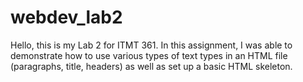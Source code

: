 # webdev_lab2
Hello, this is my Lab 2 for ITMT 361. In this assignment, I was able to demonstrate how to use various types of text types in an HTML file (paragraphs, title, headers) as well as set up a basic HTML skeleton.
